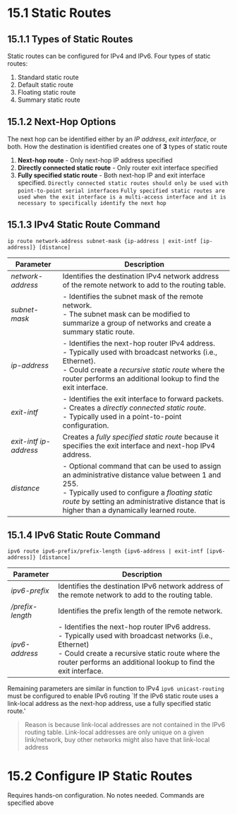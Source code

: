 # 15.1 Static Routes
## 15.1.1 Types of Static Routes
Static routes can be configured for IPv4 and IPv6.
Four types of static routes:
1. Standard static route
2. Default static route
3. Floating static route
4. Summary static route

## 15.1.2 Next-Hop Options
The next hop can be identified either by an *IP address*, *exit interface*, or both. How the destination is identified creates one of **3** types of static route
1. **Next-hop route** - Only next-hop IP address specified
2. **Directly connected static route** - Only router exit interface specified
3. **Fully specified static route** - Both next-hop IP and exit interface specified.
`Directly connected static routes should only be used with point-to-point serial interfaces`
`Fully specified static routes are used when the exit interface is a multi-access interface and it is necessary to specifically identify the next hop`
## 15.1.3 IPv4 Static Route Command
```shell
ip route network-address subnet-mask {ip-address | exit-intf [ip-address]} [distance]
```

|**Parameter**|**Description**|
|---|---|
|_network-address_|Identifies the destination IPv4 network address of the remote network to add to the routing table.|
|_subnet-mask_|- Identifies the subnet mask of the remote network.<br>- The subnet mask can be modified to summarize a group of networks and create a summary static route.|
|_ip-address_|- Identifies the next-hop router IPv4 address.<br>- Typically used with broadcast networks (i.e., Ethernet).<br>- Could create a *recursive static route*  where the router performs an additional lookup to find the exit interface. |
|_exit-intf_|- Identifies the exit interface to forward packets.<br>- Creates a *directly connected static route*.<br>- Typically used in a point-to-point configuration. |
|_exit-intf ip-address_|Creates a *fully specified static route*  because it specifies the exit interface and next-hop IPv4 address. |
|_distance_|- Optional command that can be used to assign an administrative distance value between 1 and 255.<br>- Typically used to configure a *floating static route* by setting an administrative distance that is higher than a dynamically learned route. |

## 15.1.4 IPv6 Static Route Command
```shell
ipv6 route ipv6-prefix/prefix-length {ipv6-address | exit-intf [ipv6-address]} [distance]
```

|**Parameter**|**Description**|
|---|---|
|_ipv6-prefix_|Identifies the destination IPv6 network address of the remote network to add to the routing table.|
|_/prefix-length_|Identifies the prefix length of the remote network.|
|_ipv6-address_|- Identifies the next-hop router IPv6 address.<br>- Typically used with broadcast networks (i.e., Ethernet)<br>- Could create a recursive static route where the router performs an additional lookup to find the exit interface.

Remaining parameters are similar in function to IPv4
`ipv6 unicast-routing` must be configured to enable IPv6 routing
`If the IPv6 static route uses a link-local address as the next-hop address, use a fully specified static route.'
> Reason is because link-local addresses are not contained in the IPv6 routing table. Link-local addresses are only unique on a given link/network, buy other networks might also have that link-local address

# 15.2 Configure IP Static Routes
Requires hands-on configuration. No notes needed. Commands are specified above

